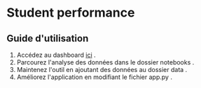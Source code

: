 # Student performance


## Guide d'utilisation

1. Accédez au dashboard [ici](https://share.streamlit.io/jeremychoppe/student_performance/app.py) .
2. Parcourez l'analyse des données dans le dossier notebooks .
3. Maintenez l'outil en ajoutant des données au dossier data .
4. Améliorez l'application en modifiant le fichier app.py .
